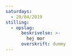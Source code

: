 ```yaml
---
saturdays:
  - 20/04/2019
stilling:
  - opslag:
      beskrivelse: >-
        hej mor
      overskrift: dummy
---
```

